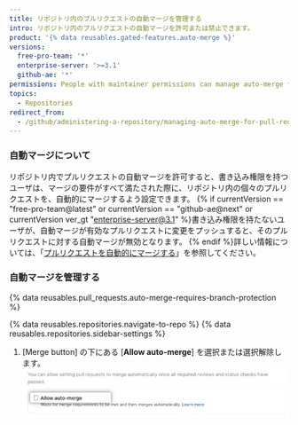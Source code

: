 ```yaml
---
title: リポジトリ内のプルリクエストの自動マージを管理する
intro: リポジトリ内のプルリクエストの自動マージを許可または禁止できます。
product: '{% data reusables.gated-features.auto-merge %}'
versions:
  free-pro-team: '*'
  enterprise-server: '>=3.1'
  github-ae: '*'
permissions: People with maintainer permissions can manage auto-merge for pull requests in a repository.
topics:
  - Repositories
redirect_from:
  - /github/administering-a-repository/managing-auto-merge-for-pull-requests-in-your-repository
---
```


### 自動マージについて

リポジトリ内でプルリクエストの自動マージを許可すると、書き込み権限を持つユーザは、マージの要件がすべて満たされた際に、リポジトリ内の個々のプルリクエストを、自動的にマージするよう設定できます。 {% if currentVersion == "free-pro-team@latest" or currentVersion == "github-ae@next" or currentVersion ver_gt "enterprise-server@3.1" %}書き込み権限を持たないユーザが、自動マージが有効なプルリクエストに変更をプッシュすると、そのプルリクエストに対する自動マージが無効となります。 {% endif %}詳しい情報については、「[プルリクエストを自動的にマージする](/github/collaborating-with-issues-and-pull-requests/automatically-merging-a-pull-request)」を参照してください。

### 自動マージを管理する

{% data reusables.pull_requests.auto-merge-requires-branch-protection %}

{% data reusables.repositories.navigate-to-repo %}
{% data reusables.repositories.sidebar-settings %}
1. [Merge button] の下にある [**Allow auto-merge**] を選択または選択解除します。 ![自動マージを許可または禁止するチェックボックス](/assets/images/help/pull_requests/allow-auto-merge-checkbox.png)

